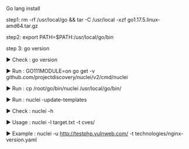 Go lang install

step1: rm -rf /usr/local/go && tar -C /usr/local -xzf go1.17.5.linux-amd64.tar.gz

step2: export PATH=$PATH:/usr/local/go/bin

step 3: go version


▶ Check : go version

▶ Run : GO111MODULE=on go get -v github.com/projectdiscovery/nuclei/v2/cmd/nuclei

▶ Run : cp /root/go/bin/nuclei /usr/local/go/bin/

▶ Run : nuclei -update-templates

▶ Check : nuclei -h

▶ Usage : nuclei -l target.txt -t cves/

▶ Example : nuclei -u http://testphp.vulnweb.com/ -t technologies/nginx-version.yaml



